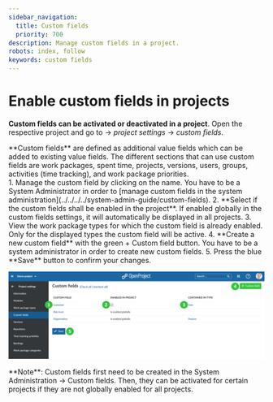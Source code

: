 ```yaml
---
sidebar_navigation:
  title: Custom fields
  priority: 700
description: Manage custom fields in a project.
robots: index, follow
keywords: custom fields
---
```

# Enable custom fields in projects

**Custom fields can be activated or deactivated in a project**. Open the respective project and go to -> *project settings* -> *custom fields*.

<div class="glossary">**Custom fields** are defined as additional value fields which can be added to existing value fields. The different sections that can use custom fields are work packages, spent time, projects, versions, users, groups, activities (time tracking), and work package priorities.</div>
1. Manage the custom field by clicking on the name. You have to be a System Administrator in order to [manage custom fields in the system administration](../../../../system-admin-guide/custom-fields).
2. **Select if the custom fields shall be enabled in the project**. If enabled globally in the custom fields settings, it will automatically be displayed in all projects.
3. View the work package types for which the custom field is already enabled. Only for the displayed types the custom field will be active.
4. **Create a new custom field** with the green + Custom field button. You have to be a system administrator in order to create new custom fields.
5. Press the blue **Save** button to confirm your changes.

![User-guide_project-settings-custom-fields](User-guide_project-settings-custom-fields.png)


<div class="alert alert-info" role="alert">
**Note**: Custom fields first need to be created in the System Administration -> Custom fields. Then, they can be activated for certain projects if they are not globally enabled for all projects.
</div>